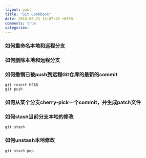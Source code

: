 ```yaml
---
layout: post
title: "Git Cookbook"
date: 2018-06-21 12:07:45 +0700
comments: true
categories:
---
```



### 如何重命名本地和远程分支

### 如何删除本地和远程分支

### 如何撤销已被push到远程Git仓库的最新的commit
```
git revert HEAD
git push
```

### 如何从某个分支cherry-pick一个commit，并生成patch文件

### 如何stash当前分支本地的修改
```
git stash
```

### 如何unstash本地修改
```
git stash pop
```
